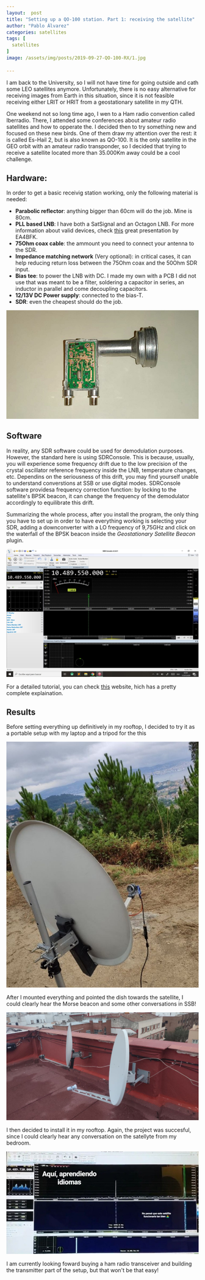 ```yaml
---
layout:  post
title: "Setting up a QO-100 station. Part 1: receiving the satellite"
author: "Pablo Álvarez"
categories: satellites
tags: [
  satellites
]
image: /assets/img/posts/2019-09-27-QO-100-RX/1.jpg

---
```


I am back to the University, so I will not have time for going outside and cath some LEO satellites anymore. Unfortunately, there is no easy alternative for receiving images from Earth in this situation, since it is not feasible receiving either LRIT or HRIT from a geostationary satellite in my QTH.

One weekend not so long time ago, I wen to a Ham radio convention called Iberradio. There, I attended some conferences about amateur radio satellites and how to opperate the. I decided then to try something new and focused on these new birds. One of them draw my attention over the rest: it is called Es-Hail 2, but is also known as QO-100. It is the only satellite in the GEO orbit with an amateur radio transponder, so I decided that trying to receive a satellite located more than 35.000Km away could be a cool challenge.

## Hardware:

In order to get a basic receivig station working, only the following material is needed:

  - **Parabolic reflector**: anything bigger than 60cm will do the job. Mine is 80cm.
  - **PLL based LNB**: I have both a SatSignal and an Octagon LNB. For more information about valid devices, check [this](https://www.amsat-ea.org/app/download/11639088/Estaci%C3%B3n+sat%C3%A9lite+QO-100+-+EA4BFK+IBERRADIO+2019.pdf) great presentation by EA4BFK.
  - **75Ohm coax cable**: the ammount you need to connect your antenna to the SDR.
  - **Impedance matching network** (Very optional): in critical cases, it can help reducing return loss between the 75Ohm coax and the 50Ohm SDR input.
  - **Bias tee**: to power the LNB with DC. I made my own with a PCB I did not use that was meant to be a filter, soldering a capacitor in series, an inductor in parallel and come decoupling capacitors.
  - **12/13V DC Power supply**: connected to the bias-T.
  - **SDR**: even the cheapest should do the job.

![LNB](../assets/img/posts/2019-09-27-QO-100-RX/5.jpg)

## Software

In reality, any SDR software could be used for demodulation purposes. However, the standard here is using SDRConsole. This is because, usually, you will experience some frequency drift due to the low precision of the crystal oscillator reference frequency inside the LNB, temperature changes, etc. Dependins on the seriousness of this drift, you may find yourself unable to understand converstions at SSB or use digital modes. SDRConsole software providesa frequency correction function: by locking to the satellite's BPSK beacon, it can change the frequency of the demodulator accordingly to equilibrate this drift.

Summarizing the whole process, after you install the program, the only thing you have to set up in order to have everything working is selecting your SDR, adding a downconverter with a LO frequency of 9,75GHz and click on the waterfall of the BPSK beacon inside the *Geostationary Satellite Beacon* plugin. 

![SDRConsole](../assets/img/posts/2019-09-27-QO-100-RX/6.jpg)

For a detailed tutorial, you can check [this](https://www.f5uii.net/reception-satellite-qatar-oscar-100-phase-4a-eshail-2-sdr-console-sdr-radio-software/5/) website, hich has a pretty complete explaination.

## Results

Before setting everything up definitively in my rooftop, I decided to try it as a portable setup with my laptop and a tripod for the this

![Testing](../assets/img/posts/2019-09-27-QO-100-RX/2.jpg)

After I mounted everything and pointed the dish towards the satellite, I could clearly hear the Morse beacon and some other conversations in SSB!

![Finished](../assets/img/posts/2019-09-27-QO-100-RX/3.jpg)

I then decided to install it in my rooftop. Again, the project was succesful, since I could clearly hear any conversation on the satellyte from my bedroom.

![Result](../assets/img/posts/2019-09-27-QO-100-RX/4.jpg)

I am currently looking foward buying a ham radio transceiver and building the transmitter part of the setup, but that won't be that easy!
